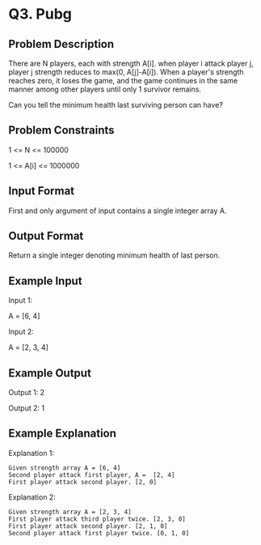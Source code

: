 # Q3. Pubg
## Problem Description
There are N players, each with strength A[i]. when player i attack player j, player j strength reduces to max(0, A[j]-A[i]). When a player's strength reaches zero, it loses the game, and the game continues in the same manner among other players until only 1 survivor remains.

Can you tell the minimum health last surviving person can have?

## Problem Constraints
1 <= N <= 100000

1 <= A[i] <= 1000000

## Input Format
First and only argument of input contains a single integer array A.

## Output Format
Return a single integer denoting minimum health of last person.

## Example Input
Input 1:

 A = [6, 4]

Input 2:

 A = [2, 3, 4]

## Example Output
Output 1:
 2

Output 2:
 1

## Example Explanation
Explanation 1:
   
    Given strength array A = [6, 4]
    Second player attack first player, A =  [2, 4]
    First player attack second player. [2, 0]

Explanation 2:
    
    Given strength array A = [2, 3, 4]
    First player attack third player twice. [2, 3, 0]
    First player attack second player. [2, 1, 0]
    Second player attack first player twice. [0, 1, 0]
